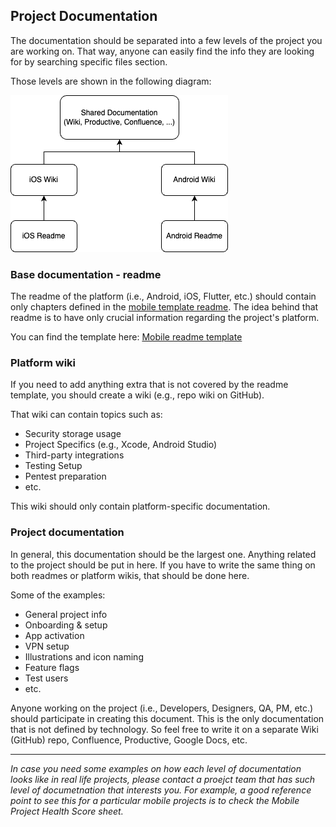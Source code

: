 ## Project Documentation

The documentation should be separated into a few levels of the project you are working on. That way, anyone can easily find the info they are looking for by searching specific files section.

Those levels are shown in the following diagram:

![](/img/project_documentation/documentation_chart.png)

### Base documentation - readme
The readme of the platform (i.e., Android, iOS, Flutter, etc.) should contain only chapters defined in the [mobile template readme](https://github.com/infinum/mobile-readme-template). The idea behind that readme is to have only crucial information regarding the project's platform.

You can find the template here: [Mobile readme template](https://github.com/infinum/mobile-readme-template)

### Platform wiki
If you need to add anything extra that is not covered by the readme template, you should create a wiki (e.g., repo wiki on GitHub). 

That wiki can contain topics such as:
- Security storage usage
- Project Specifics (e.g., Xcode, Android Studio)
- Third-party integrations
- Testing Setup
- Pentest preparation
- etc.

This wiki should only contain platform-specific documentation.

### Project documentation
In general, this documentation should be the largest one. Anything related to the project should be put in here. If you have to write the same thing on both readmes or platform wikis, that should be done here.

Some of the examples:
- General project info
- Onboarding & setup
- App activation
- VPN setup
- Illustrations and icon naming
- Feature flags
- Test users
- etc.

Anyone working on the project (i.e., Developers, Designers, QA, PM, etc.) should participate in creating this document. 
This is the only documentation that is not defined by technology. So feel free to write it on a separate Wiki (GitHub) repo, Confluence, Productive, Google Docs, etc.

---
*In case you need some examples on how each level of documentation looks like in real life projects, please contact a proejct team that has such level of documetnation that interests you. For example, a good reference point to see this for a particular mobile projects is to check the Mobile Project Health Score sheet.*
